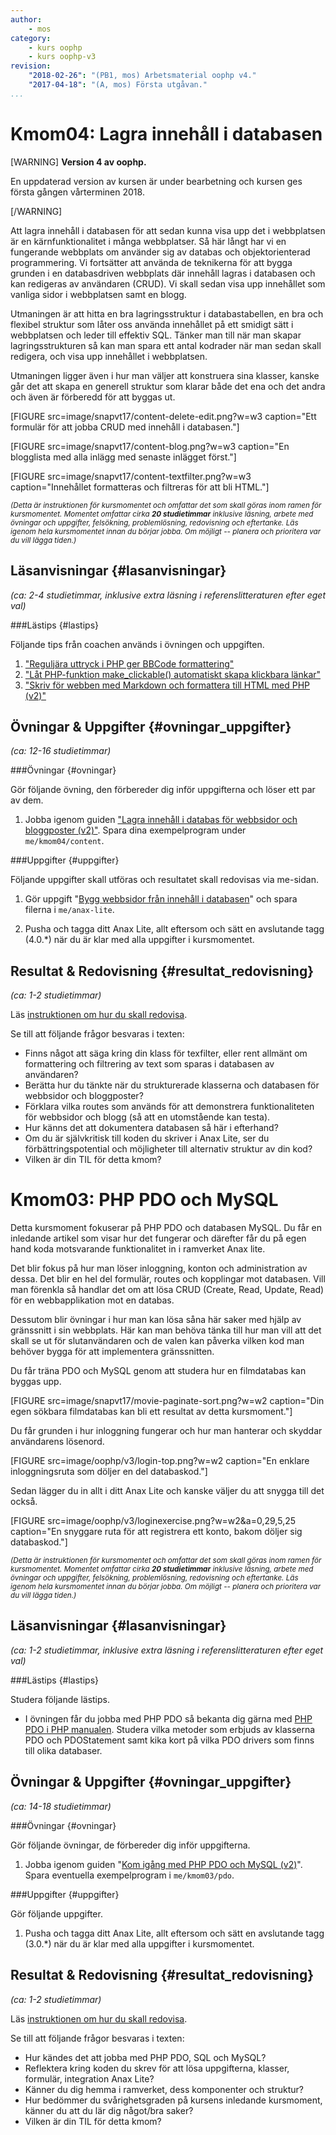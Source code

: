 ```yaml
---
author:
    - mos
category:
    - kurs oophp
    - kurs oophp-v3
revision:
    "2018-02-26": "(PB1, mos) Arbetsmaterial oophp v4."
    "2017-04-18": "(A, mos) Första utgåvan."
...
```

Kmom04: Lagra innehåll i databasen
==================================

[WARNING]
**Version 4 av oophp.**

En uppdaterad version av kursen är under bearbetning och kursen ges första gången vårterminen 2018.

[/WARNING]

<!--
Du bekantar dig med begrepp som interface och traits.
Inloggning till webbplats?
Embryo till eshop sql?
-->


Att lagra innehåll i databasen för att sedan kunna visa upp det i webbplatsen är en kärnfunktionalitet i många webbplatser. Så här långt har vi en fungerande webbplats om använder sig av databas och objektorienterad programmering. Vi fortsätter att använda de teknikerna för att bygga grunden i en databasdriven webbplats där innehåll lagras i databasen och kan redigeras av användaren (CRUD). Vi skall sedan visa upp innehållet som vanliga sidor i webbplatsen samt en blogg.

Utmaningen är att hitta en bra lagringsstruktur i databastabellen, en bra och flexibel struktur som låter oss använda innehållet på ett smidigt sätt i webbplatsen och leder till effektiv SQL. Tänker man till när man skapar lagringsstrukturen så kan man spara ett antal kodrader när man sedan skall redigera, och visa upp innehållet i webbplatsen.

Utmaningen ligger även i hur man väljer att konstruera sina klasser, kanske går det att skapa en generell struktur som klarar både det ena och det andra och även är förberedd för att byggas ut.

<!--
Visa hur markdown formattering, bbcode.
anax/textfilter
-->

[FIGURE src=image/snapvt17/content-delete-edit.png?w=w3 caption="Ett formulär för att jobba CRUD med innehåll i databasen."]

[FIGURE src=image/snapvt17/content-blog.png?w=w3 caption="En blogglista med alla inlägg med senaste inlägget först."]

[FIGURE src=image/snapvt17/content-textfilter.png?w=w3 caption="Innehållet formatteras och filtreras för att bli HTML."]

<small><i>(Detta är instruktionen för kursmomentet och omfattar det som skall göras inom ramen för kursmomentet. Momentet omfattar cirka **20 studietimmar** inklusive läsning, arbete med övningar och uppgifter, felsökning, problemlösning, redovisning och eftertanke. Läs igenom hela kursmomentet innan du börjar jobba. Om möjligt -- planera och prioritera var du vill lägga tiden.)</i></small>

<!--stop-->





Läsanvisningar  {#lasanvisningar}
---------------------------------

*(ca: 2-4 studietimmar, inklusive extra läsning i referenslitteraturen efter eget val)*



<!--
###Artiklar {#artiklar}

Läs följande artiklar.

-->


###Lästips {#lastips}

Följande tips från coachen används i övningen och uppgiften.

1. ["Reguljära uttryck i PHP ger BBCode formattering"](coachen/reguljara-uttryck-i-php-ger-bbcode-formattering)
1. ["Låt PHP-funktion make_clickable() automatiskt skapa klickbara länkar"](coachen/lat-php-funktion-make-clickable-automatiskt-skapa-klickbara-lankar)
1. ["Skriv för webben med Markdown och formattera till HTML med PHP (v2)"](coachen/skriv-for-webben-med-markdown-och-formattera-till-html-med-php-v2)



Övningar & Uppgifter  {#ovningar_uppgifter}
-------------------------------------------

*(ca: 12-16 studietimmar)*


###Övningar {#ovningar}

Gör följande övning, den förbereder dig inför uppgifterna och löser ett par av dem.

1. Jobba igenom guiden ["Lagra innehåll i databas för webbsidor och bloggposter (v2)"](kunskap/lagra-innehall-i-databas-for-webbsidor-och-bloggposter-v2). Spara dina exempelprogram under `me/kmom04/content`.



###Uppgifter {#uppgifter}

Följande uppgifter skall utföras och resultatet skall redovisas via me-sidan.

1. Gör uppgift "[Bygg webbsidor från innehåll i databasen](uppgift/bygg-webbsidor-fran-innehall-i-databasen)" och spara filerna i `me/anax-lite`. <!-- Gör egen WordPress med page, posts -->

1. Pusha och tagga ditt Anax Lite, allt eftersom och sätt en avslutande tagg (4.0.\*) när du är klar med alla uppgifter i kursmomentet.

<!--
1. Gör uppgiften "[Skapa en klass för textfiltrering och formattering](uppgift/skapa-en-klass-for-textfiltrering-och-formattering)". Den färdiga klassen integrerar du i `me/anax-lite`. Vill du testa och utveckla i en separat katalog så använder du `me/kmom04/textfilter`.

1. Gör uppgiften "[Dokumentera din ER-modell med Reverse Engineering](uppgift/dokumentera-din-er-modell-med-reverse-engineering)". Spara resultatet i `me/kmom04/er1`.
-->



<!--
Gör följande extrauppgifter om du har tid, lust eller ambition.

1. Anax Flat File.

-->



Resultat & Redovisning  {#resultat_redovisning}
-----------------------------------------------

*(ca: 1-2 studietimmar)*

Läs [instruktionen om hur du skall redovisa](./../redovisa).

Se till att följande frågor besvaras i texten:

* Finns något att säga kring din klass för texfilter, eller rent allmänt om formattering och filtrering av text som sparas i databasen av användaren?
* Berätta hur du tänkte när du strukturerade klasserna och databasen för webbsidor och bloggposter?
* Förklara vilka routes som används för att demonstrera funktionaliteten för webbsidor och blogg (så att en utomstående kan testa).
* Hur känns det att dokumentera databasen så här i efterhand?
* Om du är självkritisk till koden du skriver i Anax Lite, ser du förbättringspotential och möjligheter till alternativ struktur av din kod?
* Vilken är din TIL för detta kmom?




Kmom03: PHP PDO och MySQL
==================================

Detta kursmoment fokuserar på PHP PDO och databasen MySQL. Du får en inledande artikel som visar hur det fungerar och därefter får du på egen hand koda motsvarande funktionalitet in i ramverket Anax lite.

Det blir fokus på hur man löser inloggning, konton och administration av dessa. Det blir en hel del formulär, routes och kopplingar mot databasen. Vill man förenkla så handlar det om att lösa CRUD (Create, Read, Update, Read) för en webbapplikation mot en databas.

Dessutom blir övningar i hur man kan lösa såna här saker med hjälp av gränssnitt i sin webbplats. Här kan man behöva tänka till hur man vill att det skall se ut för slutanvändaren och de valen kan påverka vilken kod man behöver bygga för att implementera gränssnitten.

Du får träna PDO och MySQL genom att studera hur en filmdatabas kan byggas upp.

[FIGURE src=image/snapvt17/movie-paginate-sort.png?w=w2 caption="Din egen sökbara filmdatabas kan bli ett resultat av detta kursmoment."]

Du får grunden i hur inloggning fungerar och hur man hanterar och skyddar användarens lösenord.

[FIGURE src=image/oophp/v3/login-top.png?w=w2 caption="En enklare inloggningsruta som döljer en del databaskod."]

Sedan lägger du in allt i ditt Anax Lite och kanske väljer du att snygga till det också.

[FIGURE src=image/oophp/v3/loginexercise.png?w=w2&a=0,29,5,25 caption="En snyggare ruta för att registrera ett konto, bakom döljer sig databaskod."]

<!--
Använd anax/database som wrapper, visa hur den används via coachen.

Login som mindre exempel? Hur kryptera lösenordet?
Eshop som/med användaredelen.
-->


<small><i>(Detta är instruktionen för kursmomentet och omfattar det som skall göras inom ramen för kursmomentet. Momentet omfattar cirka **20 studietimmar** inklusive läsning, arbete med övningar och uppgifter, felsökning, problemlösning, redovisning och eftertanke. Läs igenom hela kursmomentet innan du börjar jobba. Om möjligt -- planera och prioritera var du vill lägga tiden.)</i></small>




Läsanvisningar  {#lasanvisningar}
---------------------------------

*(ca: 1-2 studietimmar, inklusive extra läsning i referenslitteraturen efter eget val)*



###Lästips {#lastips}

Studera följande lästips.

* I övningen får du jobba med PHP PDO så bekanta dig gärna med [PHP PDO i PHP manualen](http://php.net/manual/en/book.pdo.php). Studera vilka metoder som erbjuds av klasserna PDO och PDOStatement samt kika kort på vilka PDO drivers som finns till olika databaser. 



Övningar & Uppgifter  {#ovningar_uppgifter}
-------------------------------------------

*(ca: 14-18 studietimmar)*


###Övningar {#ovningar}

Gör följande övningar, de förbereder dig inför uppgifterna.

1. Jobba igenom guiden "[Kom igång med PHP PDO och MySQL (v2)](kunskap/kom-igang-med-php-pdo-och-mysql-v2)". Spara eventuella exempelprogram i `me/kmom03/pdo`.

<!--
1. Jobba igenom artikeln "[Logga in med sessioner och cookies](kunskap/sessioner-cookies-login)". Spara eventuella exempelprogram i `me/kmom03/login`. Ett bra tips är att göra ditt egna lilla testprogram för att kolla hur inloggningen kan/skall fungera.
-->



###Uppgifter {#uppgifter}

Gör följande uppgifter.

1. Pusha och tagga ditt Anax Lite, allt eftersom och sätt en avslutande tagg (3.0.\*) när du är klar med alla uppgifter i kursmomentet.

<!--
Visa filmer via annan vy än bara tabell.

1. Gör uppgiften "[Inloggning till Anax Lite](uppgift/inloggning-till-anax-lite)". Spara dina filer under `me/anax-lite`.

1. Gör uppgiften ["Admin gränssnitt för hantering av användare och konton"](uppgift/admin-granssnitt-for-hantering-av-anvandare-och-konton). Dina filer skall sparas under `me/anax-lite`.
-->



Resultat & Redovisning  {#resultat_redovisning}
-----------------------------------------------

*(ca: 1-2 studietimmar)*

Läs [instruktionen om hur du skall redovisa](./../redovisa).

Se till att följande frågor besvaras i texten:

* Hur kändes det att jobba med PHP PDO, SQL och MySQL?
* Reflektera kring koden du skrev för att lösa uppgifterna, klasser, formulär, integration Anax Lite?
* Känner du dig hemma i ramverket, dess komponenter och struktur?
* Hur bedömmer du svårighetsgraden på kursens inledande kursmoment, känner du att du lär dig något/bra saker?
* Vilken är din TIL för detta kmom?
